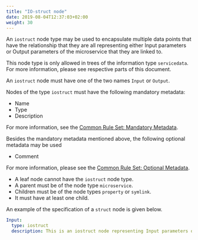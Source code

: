 ```yaml
---
title: "IO-struct node"
date: 2019-08-04T12:37:03+02:00
weight: 30
---
```


An `iostruct` node type may be used to encapsulate multiple data points that have the relationship that they are all representing either
Input parameters or Output parameters of the microservice that they are linked to.

This node type is only allowed in trees of the information type `servicedata`.
For more information, please see respective parts of this document.

An `iostruct` node must have one of the two names `Input` or `Output`.

Nodes of the type `iostruct` must have the following mandatory metadata:
- Name
- Type
- Description

For more information, see the [Common Rule Set: Mandatory Metadata](/hierarchical_information_model/common_rule_set/basics#mandatory-metadata).

Besides the mandatory metadata mentioned above, the following optional metadata may be used
- Comment

For more information, please see the [Common Rule Set: Optional Metadata](/hierarchical_information_model/common_rule_set/basics#optional-metadata).

- A leaf node cannot have the `iostruct` node type.
- A parent must be of the node type `microservice`.
- Children must be of the node types `property` or `symlink`.
- It must have at least one child.

An example of the specification of a `struct` node is given below.
```YAML
Input:
  type: iostruct
  description: This is an iostruct node representing Input parameters of a microservice.
```
